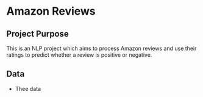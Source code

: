 # Amazon Reviews

## Project Purpose
This is an NLP project which aims to process Amazon reviews and use their ratings to predict whether a review is positive or negative.

## Data
* Thee data